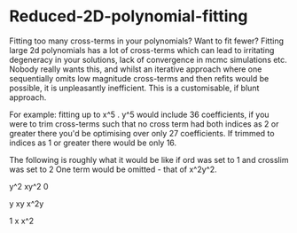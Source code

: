# Reduced-2D-polynomial-fitting
Fitting too many cross-terms in your polynomials? Want to fit fewer?
Fitting large 2d polynomials has a lot of cross-terms which can lead to irritating degeneracy in your solutions, lack of convergence in mcmc simulations etc. Nobody really wants this, and whilst an iterative approach where one sequentially omits low magnitude cross-terms and then refits would be possible, it is unpleasantly inefficient. This is a customisable, if blunt approach.

For example: fitting up to x^5 . y^5 would include 36 coefficients, if you were to trim cross-terms such that no cross term had both indices as 2 or greater there you'd be optimising over only 27 coefficients. If trimmed to indices as 1 or greater there would be only 16.


The following is roughly what it would be like if
ord was set to 1 and crosslim was set to 2
One term would be omitted - that of x^2y^2.

y^2 xy^2  0

y   xy    x^2y

1   x     x^2
